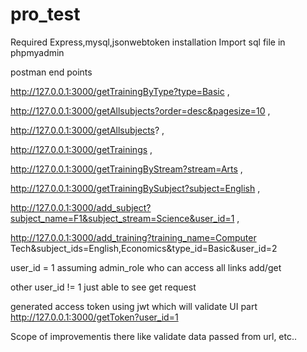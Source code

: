 # pro_test
Required Express,mysql,jsonwebtoken installation
Import sql file in phpmyadmin 

postman end points


http://127.0.0.1:3000/getTrainingByType?type=Basic ,

http://127.0.0.1:3000/getAllsubjects?order=desc&pagesize=10 ,

http://127.0.0.1:3000/getAllsubjects? ,

http://127.0.0.1:3000/getTrainings ,

http://127.0.0.1:3000/getTrainingByStream?stream=Arts ,

http://127.0.0.1:3000/getTrainingBySubject?subject=English , 

http://127.0.0.1:3000/add_subject?subject_name=F1&subject_stream=Science&user_id=1 , 

http://127.0.0.1:3000/add_training?training_name=Computer Tech&subject_ids=English,Economics&type_id=Basic&user_id=2

user_id = 1 assuming admin_role who can access all links add/get

other user_id != 1 just able to see get request

generated access token using jwt which will validate UI part 
http://127.0.0.1:3000/getToken?user_id=1

Scope of improvementis there like validate data passed from url, etc..
